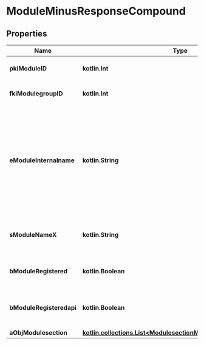 
# ModuleMinusResponseCompound

## Properties
Name | Type | Description | Notes
------------ | ------------- | ------------- | -------------
**pkiModuleID** | **kotlin.Int** | The unique ID of the Module | 
**fkiModulegroupID** | **kotlin.Int** | The unique ID of the Modulegroup | 
**eModuleInternalname** | **kotlin.String** | The Internal name of the Module.  This is theoretically an enum field but there are so many possibles values we decided not to list them all. | 
**sModuleNameX** | **kotlin.String** | The Name of the Module in the language of the requester | 
**bModuleRegistered** | **kotlin.Boolean** | Whether the Module is registered or not | 
**bModuleRegisteredapi** | **kotlin.Boolean** | Whether the Module is registered or not for api use | 
**aObjModulesection** | [**kotlin.collections.List&lt;ModulesectionMinusResponseCompound&gt;**](ModulesectionMinusResponseCompound.md) |  | 



